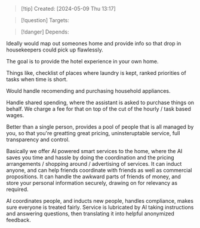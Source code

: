 
>[!tip] Created: [2024-05-09 Thu 13:17]

>[!question] Targets: 

>[!danger] Depends: 

Ideally would map out someones home and provide info so that drop in housekeepers could pick up flawlessly.

The goal is to provide the hotel experience in your own home.

Things like, checklist of places where laundry is kept, ranked priorities of tasks when time is short.

Would handle recomending and purchasing household appliances.

Handle shared spending, where the assistant is asked to purchase things on behalf.  We charge a fee for that on top of the cut of the hourly / task based wages.

Better than a single person, provides a pool of people that is all managed by you, so that you're greatting great pricing, uninsteruptable service, full transparency and control.

Basically we offer AI powered smart services to the home, where the AI saves you time and hassle by doing the coordination and the pricing arrangements / shopping around / advertising of services.  It can induct anyone, and can help friends coordinate with friends as well as commercial propositions.  It can handle the awkward parts of friends of money, and store your personal information securely, drawing on for relevancy as required.

AI coordinates people, and inducts new people, handles compliance, makes sure everyone is treated fairly.  Service is lubricated by AI taking instructions and answering questions, then translating it into helpful anonymized feedback.